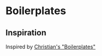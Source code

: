 # Boilerplates


## Inspiration

Inspired by [Christian's "Boilerplates"](https://github.com/christianlempa/boilerplates)
